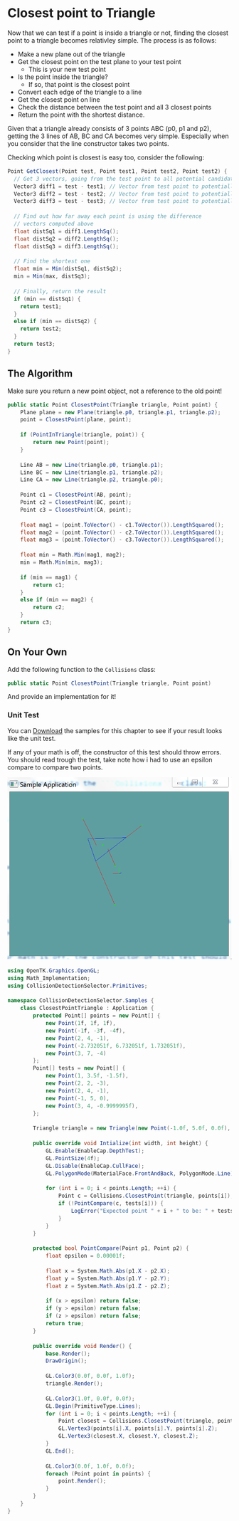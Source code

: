 # Closest point to Triangle

Now that we can test if a point is inside a triangle or not, finding the closest point to a triangle becomes relativley simple. The process is as follows:

* Make a new plane out of the triangle
* Get the closest point on the test plane to your test point
  * This is your new test point 
* Is the point inside the triangle?
  * If so, that point is the closest point
* Convert each edge of the triangle to a line
* Get the closest point on line
* Check the distance between the test point and all 3 closest points
* Return the point with the shortest distance.  

Given that a triangle already consists of 3 points ABC (p0, p1 and p2), getting the 3 lines of AB, BC and CA becomes very simple. Especially when you consider that the line constructor takes two points.

Checking which point is closest is easy too, consider the following:

```cs
Point GetClosest(Point test, Point test1, Point test2, Point test2) {
  // Get 3 vectors, going from the test point to all potential candidates
  Vector3 diff1 = test - test1; // Vector from test point to potentially closest 1
  Vector3 diff2 = test - test2; // Vector from test point to potentially closest 2
  Vector3 diff3 = test - test3; // Vector from test point to potentially closest 3
  
  // Find out how far away each point is using the difference
  // vectors computed above
  float distSq1 = diff1.LengthSq();  
  float distSq2 = diff2.LengthSq();
  float distSq3 = diff3.LengthSq();
  
  // Find the shortest one
  float min = Min(distSq1, distSq2);
  min = Min(max, distSq3);
  
  // Finally, return the result
  if (min == distSq1) {
    return test1;
  }
  else if (min == distSq2) {
    return test2;
  }
  return test3;
}
```

## The Algorithm

Make sure you return a new point object, not a reference to the old point!

```cs
public static Point ClosestPoint(Triangle triangle, Point point) {
    Plane plane = new Plane(triangle.p0, triangle.p1, triangle.p2);
    point = ClosestPoint(plane, point);

    if (PointInTriangle(triangle, point)) {
        return new Point(point);
    }

    Line AB = new Line(triangle.p0, triangle.p1);
    Line BC = new Line(triangle.p1, triangle.p2);
    Line CA = new Line(triangle.p2, triangle.p0);

    Point c1 = ClosestPoint(AB, point);
    Point c2 = ClosestPoint(BC, point);
    Point c3 = ClosestPoint(CA, point);

    float mag1 = (point.ToVector() - c1.ToVector()).LengthSquared();
    float mag2 = (point.ToVector() - c2.ToVector()).LengthSquared();
    float mag3 = (point.ToVector() - c3.ToVector()).LengthSquared();

    float min = Math.Min(mag1, mag2);
    min = Math.Min(min, mag3);

    if (min == mag1) {
        return c1;
    }
    else if (min == mag2) {
        return c2;
    }
    return c3;
}
```

## On Your Own

Add the following function to the ```Collisions``` class:

```cs
public static Point ClosestPoint(Triangle triangle, Point point)
```

And provide an implementation for it!

### Unit Test

You can [Download](../Samples/3DModels.rar) the samples for this chapter to see if your result looks like the unit test.

If any of your math is off, the constructor of this test should throw errors. You should read trough the test, take note how i had to use an epsilon compare to compare two points.

![UNIT](closest_point_triangle_demo.png)

```cs
using OpenTK.Graphics.OpenGL;
using Math_Implementation;
using CollisionDetectionSelector.Primitives;

namespace CollisionDetectionSelector.Samples {
    class ClosestPointTriangle : Application {
        protected Point[] points = new Point[] {
            new Point(1f, 1f, 1f), 
            new Point(-1f, -3f, -4f),
            new Point(2, 4, -1),
            new Point(-2.732051f, 6.732051f, 1.732051f),
            new Point(3, 7, -4)
        };
        Point[] tests = new Point[] {
            new Point(1, 3.5f, -1.5f),
            new Point(2, 2, -3),
            new Point(2, 4, -1),
            new Point(-1, 5, 0),
            new Point(3, 4, -0.9999995f),
        };

        Triangle triangle = new Triangle(new Point(-1.0f, 5.0f, 0.0f), new Point(2.0f, 2.0f, -3.0f), new Point(5.0f, 5.0f, 0.0f));

        public override void Intialize(int width, int height) {
            GL.Enable(EnableCap.DepthTest);
            GL.PointSize(4f);
            GL.Disable(EnableCap.CullFace);
            GL.PolygonMode(MaterialFace.FrontAndBack, PolygonMode.Line);

            for (int i = 0; i < points.Length; ++i) {
                Point c = Collisions.ClosestPoint(triangle, points[i]);
                if (!PointCompare(c, tests[i])) {
                    LogError("Expected point " + i + " to be: " + tests[i] + ", got: " + c);
                }
            }
        }

        protected bool PointCompare(Point p1, Point p2) {
            float epsilon = 0.00001f;

            float x = System.Math.Abs(p1.X - p2.X);
            float y = System.Math.Abs(p1.Y - p2.Y);
            float z = System.Math.Abs(p1.Z - p2.Z);

            if (x > epsilon) return false;
            if (y > epsilon) return false;
            if (z > epsilon) return false;
            return true;
        }

        public override void Render() {
            base.Render();
            DrawOrigin();

            GL.Color3(0.0f, 0.0f, 1.0f);
            triangle.Render();

            GL.Color3(1.0f, 0.0f, 0.0f);
            GL.Begin(PrimitiveType.Lines);
            for (int i = 0; i < points.Length; ++i) {
                Point closest = Collisions.ClosestPoint(triangle, points[i]);
                GL.Vertex3(points[i].X, points[i].Y, points[i].Z);
                GL.Vertex3(closest.X, closest.Y, closest.Z);
            }
            GL.End();

            GL.Color3(0.0f, 1.0f, 0.0f);
            foreach (Point point in points) {
                point.Render();
            }
        }
    }
}
```